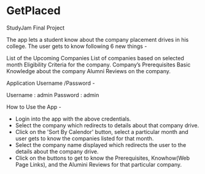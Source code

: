 # GetPlaced
StudyJam Final Project

The app lets a student know about the company placement drives in his college.
The user gets to know following 6 new things - 

List of the Upcoming Companies
List of companies based on selected month
Eligibility Criteria for the company.
Company’s Prerequisites
Basic Knowledge about the company
Alumni Reviews on the company.

Application Username /Password - 

Username : admin
Password : admin

How to Use the App - 
- Login into the app with the above credentials.
- Select the company which redirects to details about that company drive.
- Click on the 'Sort By Calendor' button, select a particular month and user gets to know the companies listed for that month.
- Select the company name displayed which redirects the user to the details about the company drive.
- Click on the buttons to get to know the Prerequisites, Knowhow(Web Page Links), and the Alumini Reviews for that particular company.


